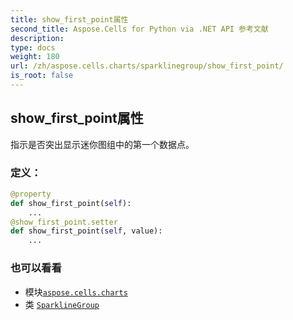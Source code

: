 ```yaml
---
title: show_first_point属性
second_title: Aspose.Cells for Python via .NET API 参考文献
description:
type: docs
weight: 180
url: /zh/aspose.cells.charts/sparklinegroup/show_first_point/
is_root: false
---
```

## show_first_point属性

指示是否突出显示迷你图组中的第一个数据点。
### 定义：
```python
@property
def show_first_point(self):
    ...
@show_first_point.setter
def show_first_point(self, value):
    ...
```

### 也可以看看
* 模块[`aspose.cells.charts`](../../)
* 类 [`SparklineGroup`](/cells/python-net/zh/aspose.cells.charts/sparklinegroup)
